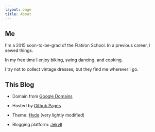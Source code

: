 ```yaml
---
layout: page
title: About
---
```


## Me

I'm a 2015 soon-to-be-grad of the Flatiron School.  In a previous career, I sewed things.

In my free time I enjoy biking, swing dancing, and cooking.

I try not to collect vintage dresses, but they find me wherever I go.


## This Blog

* Domain from [Google Domains](http://domains.google.com)

* Hosted by [Github Pages](http://github.com)

* Theme: [Hyde](http://hyde.getpoole.com) (very lightly modified)

* Blogging platform: [Jekyll](http://jekyllrb.com)
